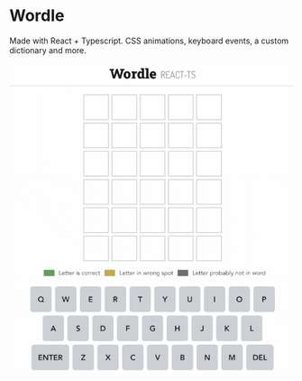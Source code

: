 # Wordle

Made with React + Typescript. CSS animations, keyboard events, a custom dictionary and more.

[![Wordle](https://raw.githubusercontent.com/iamjohnmills/wordle-react-ts/master/screenshot.gif)](https://iamjohnmills.github.io/wordle-react-ts/)
